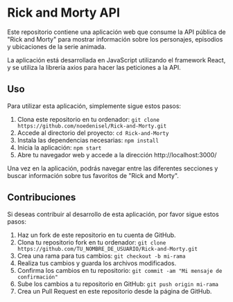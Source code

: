 

# Rick and Morty API

Este repositorio contiene una aplicación web que consume la API pública de "Rick and Morty" para mostrar información sobre los personajes, episodios y ubicaciones de la serie animada.

La aplicación está desarrollada en JavaScript utilizando el framework React, y se utiliza la librería axios para hacer las peticiones a la API. 

## Uso

Para utilizar esta aplicación, simplemente sigue estos pasos:

1. Clona este repositorio en tu ordenador: `git clone https://github.com/noedenisel/Rick-and-Morty.git`
2. Accede al directorio del proyecto: `cd Rick-and-Morty`
3. Instala las dependencias necesarias: `npm install`
4. Inicia la aplicación: `npm start`
5. Abre tu navegador web y accede a la dirección http://localhost:3000/

Una vez en la aplicación, podrás navegar entre las diferentes secciones y buscar información sobre tus favoritos de "Rick and Morty".

## Contribuciones

Si deseas contribuir al desarrollo de esta aplicación, por favor sigue estos pasos:

1. Haz un fork de este repositorio en tu cuenta de GitHub.
2. Clona tu repositorio fork en tu ordenador: `git clone https://github.com/TU_NOMBRE_DE_USUARIO/Rick-and-Morty.git`
3. Crea una rama para tus cambios: `git checkout -b mi-rama`
4. Realiza tus cambios y guarda los archivos modificados.
5. Confirma los cambios en tu repositorio: `git commit -am "Mi mensaje de confirmación"`
6. Sube los cambios a tu repositorio en GitHub: `git push origin mi-rama`
7. Crea un Pull Request en este repositorio desde la página de GitHub.

